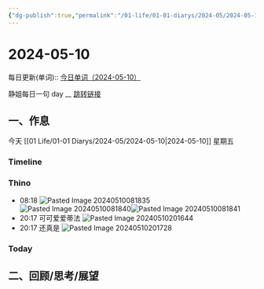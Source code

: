 ```yaml
---
{"dg-publish":true,"permalink":"/01-life/01-01-diarys/2024-05/2024-05-10/","tags":["Diary","written_by_10k","10k原创"]}
---
```



# 2024-05-10
每日更新(单词)::
[今日单词（2024-05-10）](https://www.123pan.com/s/FckCjv-cjUUA.html)

静姐每日一句 day __
[跳转链接](https://www.123pan.com/FileView?fileId=5435933&shareKey=FckCjv-cjUUA&sharePwd=)


## 一、作息
今天 [[01 Life/01-01 Diarys/2024-05/2024-05-10\|2024-05-10]] 星期五

### Timeline

### Thino
- 08:18 ![Pasted Image 20240510081835](https://10kcos1-1306082059.cos.ap-shanghai.myqcloud.com/pic-1/202405110747254.jpeg)![Pasted Image 20240510081840](https://10kcos1-1306082059.cos.ap-shanghai.myqcloud.com/pic-1/202405110747255.jpeg)![Pasted Image 20240510081841](https://10kcos1-1306082059.cos.ap-shanghai.myqcloud.com/pic-1/202405110747257.jpeg) 
- 20:17 
	可可爱爱蒂法
	![Pasted Image 20240510201644](https://10kcos1-1306082059.cos.ap-shanghai.myqcloud.com/pic-1/202405110747258.jpeg) 
- 20:17 
	还真是
	![Pasted Image 20240510201728](https://10kcos1-1306082059.cos.ap-shanghai.myqcloud.com/pic-1/202405110747259.jpeg) 

### Today



## 二、回顾/思考/展望







